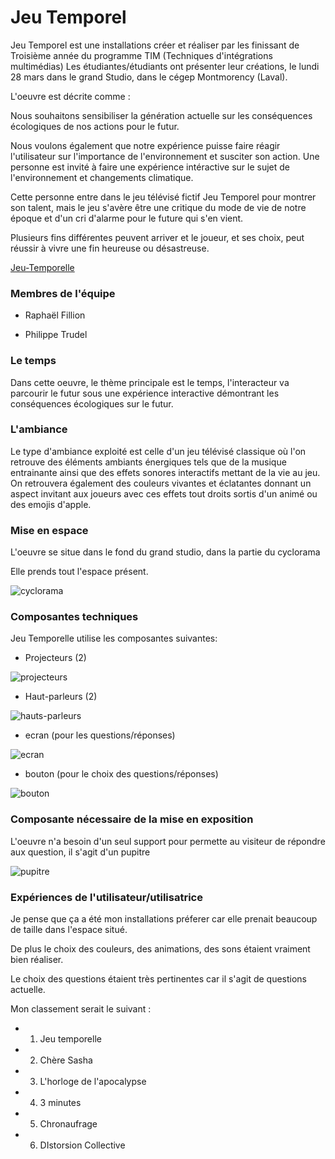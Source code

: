 # Jeu Temporel 

Jeu Temporel est une installations créer et réaliser par les finissant de Troisième année du programme TIM (Techniques d'intégrations multimédias) Les étudiantes/étudiants ont présenter leur créations, le lundi 28 mars dans le grand Studio, dans le cégep Montmorency (Laval).

L'oeuvre est décrite comme :

Nous souhaitons sensibiliser la génération actuelle sur les conséquences écologiques de nos actions pour le futur.

Nous voulons également que notre expérience puisse faire réagir l'utilisateur sur l'importance de l'environnement et susciter son action. Une personne est invité à faire une expérience intéractive sur le sujet de l'environnement et changements climatique.

Cette personne entre dans le jeu télévisé fictif Jeu Temporel pour montrer son talent, mais le jeu s'avère être une critique du mode de vie de notre époque et d'un cri d'alarme pour le future qui s'en vient. 

Plusieurs fins différentes peuvent arriver et le joueur, et ses choix, peut réussir à vivre une fin heureuse ou désastreuse.

[Jeu-Temporelle](https://tim-montmorency.com/2022/projets/Jeu-Temporel/docs/web/index.html)

### Membres de l'équipe 

* Raphaël Fillion

* Philippe Trudel

### Le temps 
Dans cette oeuvre, le thème principale est le temps, l'interacteur va parcourir le futur sous une expérience interactive démontrant les conséquences écologiques sur le futur.

### L'ambiance
Le type d'ambiance exploité est celle d'un jeu télévisé classique où l'on retrouve des éléments ambiants énergiques tels que de la musique entrainante ainsi que des effets sonores interactifs mettant de la vie au jeu. On retrouvera également des couleurs vivantes et éclatantes donnant un aspect invitant aux joueurs avec ces effets tout droits sortis d'un animé ou des emojis d'apple.

### Mise en espace

L'oeuvre se situe dans le fond du grand studio, dans la partie du cyclorama 

Elle prends tout l'espace présent. 

![cyclorama](media/oeuvre_finissant_TIM/jeu_temporelle_espace.jpg)

### Composantes techniques

Jeu Temporelle utilise les composantes suivantes:

* Projecteurs (2)

![projecteurs](media/oeuvre_finissant_TIM/jeu_temporelle_projecteur.jpg)

* Haut-parleurs (2)

![hauts-parleurs](media/oeuvre_finissant_TIM/jeu_temporelle_hauts_parleurs.jpg)

* ecran (pour les questions/réponses)

![ecran](media/oeuvre_finissant_TIM/jeu_temporelle_ecran.jpg)

* bouton (pour le choix des questions/réponses)

![bouton](media/oeuvre_finissant_TIM/jeu_temporelle_bouton.jpg)

### Composante nécessaire de la mise en exposition

L'oeuvre n'a besoin d'un seul support pour permette au visiteur de répondre aux question, il s'agit d'un pupitre 

![pupitre](media/oeuvre_finissant_TIM/jeu_temporelle_vincent.jpg)


### Expériences de l'utilisateur/utilisatrice 

Je pense que ça a été mon installations préferer car elle prenait beaucoup de taille dans l'espace situé.

De plus le choix des couleurs, des animations, des sons étaient vraiment bien réaliser.

Le choix des questions étaient très pertinentes car il s'agit de questions actuelle. 

Mon classement serait le suivant : 

* 1) Jeu temporelle

* 2) Chère Sasha

* 3) L'horloge de l'apocalypse

* 4) 3 minutes

* 5) Chronaufrage

* 6) DIstorsion Collective



